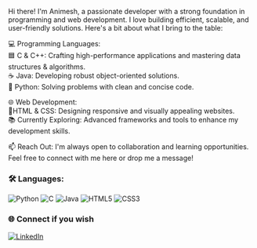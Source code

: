 Hi there! I'm Animesh, a passionate developer with a strong foundation in programming and web development. I love building efficient, scalable, and user-friendly solutions. Here's a bit about what I bring to the table:

💻 Programming Languages: <br>
🟦 C & C++: Crafting high-performance applications and mastering data structures & algorithms. <br>
☕ Java: Developing robust object-oriented solutions. <br>
🐍 Python: Solving problems with clean and concise code.

🌐 Web Development: <br>
🌟HTML & CSS: Designing responsive and visually appealing websites. <br>
📚 Currently Exploring: Advanced frameworks and tools to enhance my development skills.

📫 Reach Out: I'm always open to collaboration and learning opportunities. Feel free to connect with me here or drop me a message!

### 🛠️ Languages:
<p>
  <img alt="Python" src="https://img.shields.io/badge/-Python-blue?style=for-the-badge&logo=python&logoColor=white"/>
  <img alt="C" src="https://img.shields.io/badge/-C-A8B9CC?style=for-the-badge&logo=c&logoColor=white"/>
  <img alt="Java" src="https://img.shields.io/badge/-Java-007396?style=for-the-badge&logo=java&logoColor=white"/>
  <img alt="HTML5" src="https://img.shields.io/badge/-HTML-E34F26?style=for-the-badge&logo=html5&logoColor=white"/>
  <img alt="CSS3" src="https://img.shields.io/badge/-CSS-1572B6?style=for-the-badge&logo=css3&logoColor=white"/>
</p>

### 🌐 Connect if you wish
<p>
  <a href="https://www.linkedin.com/in/animesh-mondal-b8102728b/"/><img alt="LinkedIn" src="https://img.shields.io/badge/-LinkedIn-0077B5?style=for-the-badge&logo=linkedin&logoColor=white"/></a>
</p>

